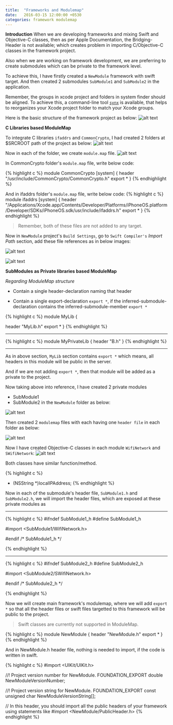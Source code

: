 ```yaml
---
title:  "Frameworks and Modulemap"
date:   2016-03-15 12:00:00 +0530
categories: framework modulemap
---
```


**Introduction**
When we are developing frameworks and mixing Swift and Objective-C classes, then as per Apple Documentation, the Bridging-Header is not available; which creates problem in importing C/Objective-C classes in the framework project.

Also when we are working on framework development, we are preferring to create submodules which can be private to the framework level.

To achieve this, I have firstly created a `NewModule` framework with swift target. And then created 2 submodules `SubModule1` and `SubModule2` in the application.

Remember, the groups in xcode project and folders in system finder should be aligned. To achieve this, a command-line tool [`synx`](https://github.com/venmo/synx) is available, that helps to reorganizes your Xcode project folder to match your Xcode groups.

Here is the basic structure of the framework project as below:
![alt text](http://ankitthakur.github.io/blog/images/basic_framework_structure.png)

**C Libraries based ModuleMap**

To integrate C libraries `ifaddrs` and `CommonCrypto`, I had created 2 folders at $SRCROOT path of the project as
below:
![alt text](http://ankitthakur.github.io/blog/images/C_libraries_folders.png)

Now in each of the folder, we create `module.map` file.
![alt text](http://ankitthakur.github.io/blog/images/C_libraries_modulemaps.png)

In CommonCrypto folder's `module.map` file, write below code:

{% highlight c %}
module CommonCrypto [system] {
	header "/usr/include/CommonCrypto/CommonCrypto.h"
	export *
}
{% endhighlight %}

And in ifaddrs folder's `module.map` file, write below code:
{% highlight c %}
module ifaddrs [system] {
	header
	"/Applications/Xcode.app/Contents/Developer/Platforms/iPhoneOS.platform/Developer/SDKs/iPhoneOS.sdk/usr/include/ifaddrs.h"
	export *
}
{% endhighlight %}


> Remember, both of these files are not added to any target.


Now in `NewModule` project's `Build Settings`, go to `Swift Compiler's` _Import Path_ section, add these file references as in below images:

![alt text](http://ankitthakur.github.io/blog/images/Swift_compiler_build_settings.png)

![alt text](http://ankitthakur.github.io/blog/images/import_module_map_path.png)


**SubModules as Private libraries based ModuleMap**

*Regarding ModuleMap structure*

* Contain a single header-declaration naming that header

* Contain a single export-declaration `export *`, if the inferred-submodule-declaration contains the inferred-submodule-member `export *`

{% highlight c %}
module MyLib {

  header "MyLib.h"
  export *
}
{% endhighlight %}

----

{% highlight c %}
module MyPrivateLib {
  header "B.h"
}
{% endhighlight %}

----

As in above section, `MyLib` section contains `export *` which means, all headers in this module will be public in the server.

And if we are not adding `export *`, then that module will be added as a private to the project.

Now taking above into reference, I have created 2 private modules
* SubModule1
* SubModule2
in the `NewModule` folder as below:

![alt text](http://ankitthakur.github.io/blog/images/submodules_in_mainmodule.png)

Then created 2 `modulemap` files with each having one `header file` in each folder as below:

![alt text](http://ankitthakur.github.io/blog/images/submodules_modulemaps_header.png)

Now I have created Objective-C classes in each module `WifiNetwork` and `SWifiNetwork`:
![alt text](http://ankitthakur.github.io/blog/images/objectiveC_files_each_module.png)

Both classes have similar function/method.

{% highlight c %}
- (NSString *)localIPAddress;
{% endhighlight %}

Now in each of the submodule's header file, `SubModule1.h` and `SubModule2.h`, we will import the header files, which are exposed at these private modules as

----

{% highlight c %}
#ifndef SubModule1_h
#define SubModule1_h

#import <SubModule1/WifiNetwork.h>

#endif /* SubModule1_h */

{% endhighlight %}

-----

{% highlight c %}
#ifndef SubModule2_h
#define SubModule2_h

#import <SubModule2/SWifiNetwork.h>

#endif /* SubModule2_h */

{% endhighlight %}

Now we will create main framework's modulemap, where we will add `export *` so that all the header files or swift files targetted to this framework will be public to the project.

> Swift classes are currently not supported in ModuleMap.

{% highlight c %}
module NewModule {
	header "NewModule.h"
		export *
}
{% endhighlight %}

And in NewModule.h header file, nothing is needed to import, if the code is written in swift.

{% highlight c %}
#import <UIKit/UIKit.h>

//! Project version number for NewModule.
FOUNDATION_EXPORT double NewModuleVersionNumber;

//! Project version string for NewModule.
FOUNDATION_EXPORT const unsigned char NewModuleVersionString[];

// In this header, you should import all the public headers of your framework using statements like #import <NewModule/PublicHeader.h>
{% endhighlight %}
